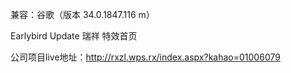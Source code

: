 
兼容：谷歌（版本 34.0.1847.116 m）

Earlybird Update 瑞祥 特效首页

公司项目live地址：http://rxzl.wps.rx/index.aspx?kahao=01006079